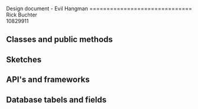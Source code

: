 Design document - Evil Hangman  ==============================
Rick Buchter <br>
10829911 <br> 

## Classes and public methods 

## Sketches 

## API's and frameworks

## Database tabels and fields



 